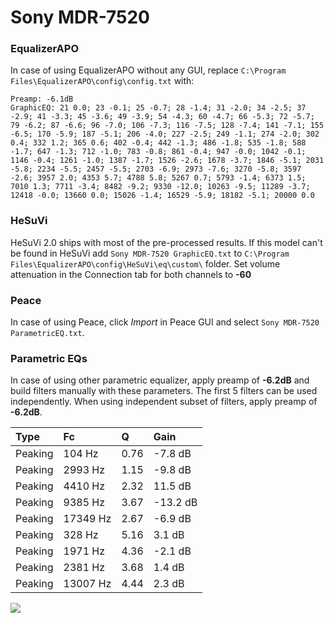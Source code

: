 # Sony MDR-7520

### EqualizerAPO
In case of using EqualizerAPO without any GUI, replace `C:\Program Files\EqualizerAPO\config\config.txt`
with:
```
Preamp: -6.1dB
GraphicEQ: 21 0.0; 23 -0.1; 25 -0.7; 28 -1.4; 31 -2.0; 34 -2.5; 37 -2.9; 41 -3.3; 45 -3.6; 49 -3.9; 54 -4.3; 60 -4.7; 66 -5.3; 72 -5.7; 79 -6.2; 87 -6.6; 96 -7.0; 106 -7.3; 116 -7.5; 128 -7.4; 141 -7.1; 155 -6.5; 170 -5.9; 187 -5.1; 206 -4.0; 227 -2.5; 249 -1.1; 274 -2.0; 302 0.4; 332 1.2; 365 0.6; 402 -0.4; 442 -1.3; 486 -1.8; 535 -1.8; 588 -1.7; 647 -1.3; 712 -1.0; 783 -0.8; 861 -0.4; 947 -0.0; 1042 -0.1; 1146 -0.4; 1261 -1.0; 1387 -1.7; 1526 -2.6; 1678 -3.7; 1846 -5.1; 2031 -5.8; 2234 -5.5; 2457 -5.5; 2703 -6.9; 2973 -7.6; 3270 -5.8; 3597 -2.6; 3957 2.0; 4353 5.7; 4788 5.8; 5267 0.7; 5793 -1.4; 6373 1.5; 7010 1.3; 7711 -3.4; 8482 -9.2; 9330 -12.0; 10263 -9.5; 11289 -3.7; 12418 -0.0; 13660 0.0; 15026 -1.4; 16529 -5.9; 18182 -5.1; 20000 0.0
```

### HeSuVi
HeSuVi 2.0 ships with most of the pre-processed results. If this model can't be found in HeSuVi add
`Sony MDR-7520 GraphicEQ.txt` to `C:\Program Files\EqualizerAPO\config\HeSuVi\eq\custom\` folder.
Set volume attenuation in the Connection tab for both channels to **-60**

### Peace
In case of using Peace, click *Import* in Peace GUI and select `Sony MDR-7520 ParametricEQ.txt`.

### Parametric EQs
In case of using other parametric equalizer, apply preamp of **-6.2dB** and build filters manually
with these parameters. The first 5 filters can be used independently.
When using independent subset of filters, apply preamp of **-6.2dB**.

| Type    | Fc       |    Q | Gain     |
|:--------|:---------|:-----|:---------|
| Peaking | 104 Hz   | 0.76 | -7.8 dB  |
| Peaking | 2993 Hz  | 1.15 | -9.8 dB  |
| Peaking | 4410 Hz  | 2.32 | 11.5 dB  |
| Peaking | 9385 Hz  | 3.67 | -13.2 dB |
| Peaking | 17349 Hz | 2.67 | -6.9 dB  |
| Peaking | 328 Hz   | 5.16 | 3.1 dB   |
| Peaking | 1971 Hz  | 4.36 | -2.1 dB  |
| Peaking | 2381 Hz  | 3.68 | 1.4 dB   |
| Peaking | 13007 Hz | 4.44 | 2.3 dB   |

![](https://raw.githubusercontent.com/jaakkopasanen/AutoEq/master/results/rtings/avg/Sony%20MDR-7520/Sony%20MDR-7520.png)